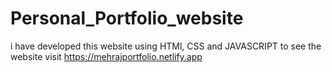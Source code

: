 # Personal_Portfolio_website
i have developed this website using HTMl, CSS and JAVASCRIPT to see the website visit https://mehrajportfolio.netlify.app
